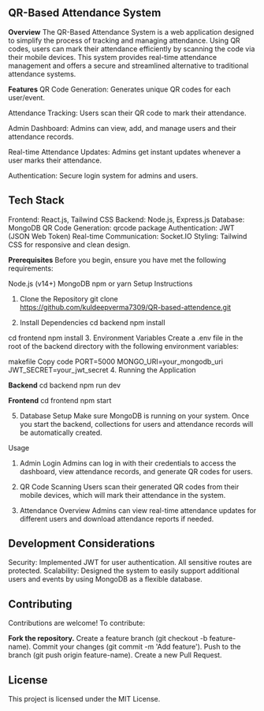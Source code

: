 ## QR-Based Attendance System

**Overview**
The QR-Based Attendance System is a web application designed to simplify the process of tracking and managing attendance. Using QR codes, users can mark their attendance efficiently by scanning the code via their mobile devices. This system provides real-time attendance management and offers a secure and streamlined alternative to traditional attendance systems.

**Features**
QR Code Generation: Generates unique QR codes for each user/event.

Attendance Tracking: Users scan their QR code to mark their attendance.

Admin Dashboard: Admins can view, add, and manage users and their attendance records.

Real-time Attendance Updates: Admins get instant updates whenever a user marks their attendance.

Authentication: Secure login system for admins and users.

## Tech Stack
Frontend: React.js, Tailwind CSS
Backend: Node.js, Express.js
Database: MongoDB
QR Code Generation: qrcode package
Authentication: JWT (JSON Web Token)
Real-time Communication: Socket.IO
Styling: Tailwind CSS for responsive and clean design.

**Prerequisites**
Before you begin, ensure you have met the following requirements:

Node.js (v14+)
MongoDB
npm or yarn
Setup Instructions
1. Clone the Repository
git clone https://github.com/kuldeepverma7309/QR-based-attendence.git

2. Install Dependencies
cd backend
npm install

cd frontend
npm install
3. Environment Variables
Create a .env file in the root of the backend directory with the following environment variables:

makefile
Copy code
PORT=5000
MONGO_URI=your_mongodb_uri
JWT_SECRET=your_jwt_secret
4. Running the Application

**Backend**
cd backend
npm run dev

**Frontend**
cd frontend
npm start

5. Database Setup
Make sure MongoDB is running on your system. Once you start the backend, collections for users and attendance records will be automatically created.

Usage
1. Admin Login
Admins can log in with their credentials to access the dashboard, view attendance records, and generate QR codes for users.

2. QR Code Scanning
Users scan their generated QR codes from their mobile devices, which will mark their attendance in the system.

3. Attendance Overview
Admins can view real-time attendance updates for different users and download attendance reports if needed.

## Development Considerations
Security: Implemented JWT for user authentication. All sensitive routes are protected.
Scalability: Designed the system to easily support additional users and events by using MongoDB as a flexible database.

## Contributing
Contributions are welcome! To contribute:

**Fork the repository.**
Create a feature branch (git checkout -b feature-name).
Commit your changes (git commit -m 'Add feature').
Push to the branch (git push origin feature-name).
Create a new Pull Request.

## License
This project is licensed under the MIT License.